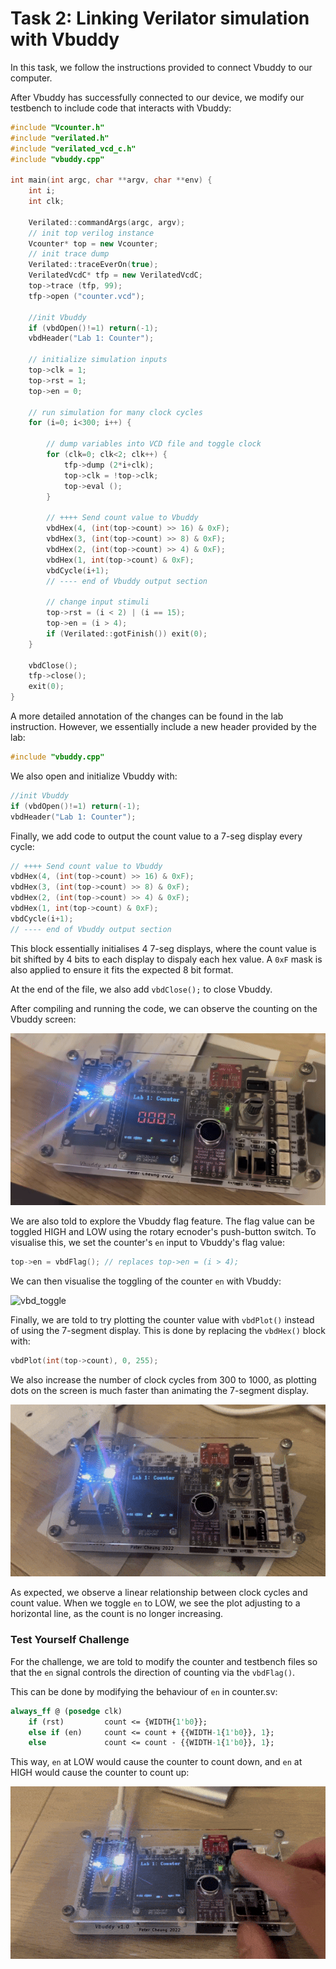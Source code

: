 # Task 2: Linking Verilator simulation with Vbuddy

In this task, we follow the instructions provided to connect Vbuddy to our computer.

After Vbuddy has successfully connected to our device, we modify our testbench to include code that interacts with Vbuddy:

```C++
#include "Vcounter.h"
#include "verilated.h"
#include "verilated_vcd_c.h"
#include "vbuddy.cpp"

int main(int argc, char **argv, char **env) {
    int i;
    int clk;

    Verilated::commandArgs(argc, argv);
    // init top verilog instance
    Vcounter* top = new Vcounter;
    // init trace dump
    Verilated::traceEverOn(true);
    VerilatedVcdC* tfp = new VerilatedVcdC;
    top->trace (tfp, 99);
    tfp->open ("counter.vcd");

    //init Vbuddy
    if (vbdOpen()!=1) return(-1);
    vbdHeader("Lab 1: Counter");

    // initialize simulation inputs
    top->clk = 1;
    top->rst = 1;
    top->en = 0;

    // run simulation for many clock cycles
    for (i=0; i<300; i++) {

        // dump variables into VCD file and toggle clock
        for (clk=0; clk<2; clk++) {
            tfp->dump (2*i+clk);
            top->clk = !top->clk;
            top->eval ();
        }
        
        // ++++ Send count value to Vbuddy
        vbdHex(4, (int(top->count) >> 16) & 0xF);
        vbdHex(3, (int(top->count) >> 8) & 0xF);
        vbdHex(2, (int(top->count) >> 4) & 0xF);
        vbdHex(1, int(top->count) & 0xF);
        vbdCycle(i+1);
        // ---- end of Vbuddy output section

        // change input stimuli
        top->rst = (i < 2) | (i == 15);
        top->en = (i > 4);
        if (Verilated::gotFinish()) exit(0);
    }

    vbdClose();
    tfp->close();
    exit(0);
}
```

A more detailed annotation of the changes can be found in the lab instruction. However, we essentially include a new header provided by the lab:
```C++
#include "vbuddy.cpp"
```

We also open and initialize Vbuddy with:
```c++
//init Vbuddy
if (vbdOpen()!=1) return(-1);
vbdHeader("Lab 1: Counter");
```

Finally, we add code to output the count value to a 7-seg display every cycle:
```C++
// ++++ Send count value to Vbuddy
vbdHex(4, (int(top->count) >> 16) & 0xF);
vbdHex(3, (int(top->count) >> 8) & 0xF);
vbdHex(2, (int(top->count) >> 4) & 0xF);
vbdHex(1, int(top->count) & 0xF);
vbdCycle(i+1);
// ---- end of Vbuddy output section
```

This block essentially initialises 4 7-seg displays, where the count value is bit shifted by 4 bits to each display to dispaly each hex value. A `0xF` mask is also applied to ensure it fits the expected 8 bit format.

At the end of the file, we also add `vbdClose();` to close Vbuddy.

After compiling and running the code, we can observe the counting on the Vbuddy screen:

![vbd](img/vbd.gif)

We are also told to explore the Vbuddy flag feature. The flag value can be toggled HIGH and LOW using the rotary ecnoder's push-button switch. To visualise this, we set the counter's `en` input to Vbuddy's flag value:
```C++
top->en = vbdFlag(); // replaces top->en = (i > 4);
```

We can then visualise the toggling of the counter `en` with Vbuddy:

![vbd_toggle](img/vbd_toggle.gif)

Finally, we are told to try plotting the counter value with `vbdPlot()` instead of using the 7-segment display. This is done by replacing the `vbdHex()` block with:
```C++
vbdPlot(int(top->count), 0, 255);
```

We also increase the number of clock cycles from 300 to 1000, as plotting dots on the screen is much faster than animating the 7-segment display.

![vbd_plot](img/vbd_plot.gif)

As expected, we observe a linear relationship between clock cycles and count value. When we toggle `en` to LOW, we see the plot adjusting to a horizontal line, as the count is no longer increasing.

### Test Yourself Challenge

For the challenge, we are told to modify the counter and testbench files so that the `en` signal controls the direction of counting via the `vbdFlag()`.

This can be done by modifying the behaviour of `en` in counter.sv:

```SystemVerilog
always_ff @ (posedge clk)
    if (rst)         count <= {WIDTH{1'b0}};
    else if (en)     count <= count + {{WIDTH-1{1'b0}}, 1};
    else             count <= count - {{WIDTH-1{1'b0}}, 1};
```

This way, `en` at LOW would cause the counter to count down, and `en` at HIGH would cause the counter to count up:

![up_down](img/up_down.gif)